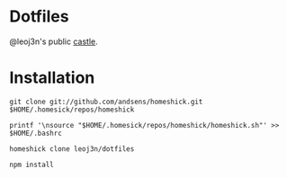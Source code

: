 # Dotfiles

@leoj3n's public [castle](https://github.com/andsens/homeshick/wiki/Installation).

# Installation

~~~
git clone git://github.com/andsens/homeshick.git $HOME/.homesick/repos/homeshick

printf '\nsource "$HOME/.homesick/repos/homeshick/homeshick.sh"' >> $HOME/.bashrc

homeshick clone leoj3n/dotfiles

npm install
~~~



